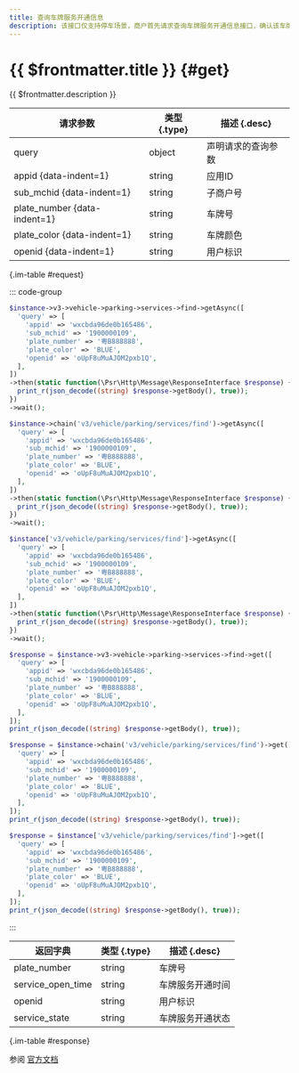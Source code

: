 ```yaml
---
title: 查询车牌服务开通信息
description: 该接口仅支持停车场景，商户首先请求查询车牌服务开通信息接口，确认该车牌，是否被该用户开通车主服务。
---
```


# {{ $frontmatter.title }} {#get}

{{ $frontmatter.description }}

| 请求参数 | 类型 {.type} | 描述 {.desc}
| --- | --- | ---
| query | object | 声明请求的查询参数
| appid {data-indent=1} | string | 应用ID
| sub_mchid {data-indent=1} | string | 子商户号
| plate_number {data-indent=1} | string | 车牌号
| plate_color {data-indent=1} | string | 车牌颜色
| openid {data-indent=1} | string | 用户标识

{.im-table #request}

::: code-group

```php [异步纯链式]
$instance->v3->vehicle->parking->services->find->getAsync([
  'query' => [
    'appid' => 'wxcbda96de0b165486',
    'sub_mchid' => '1900000109',
    'plate_number' => '粤B888888',
    'plate_color' => 'BLUE',
    'openid' => 'oUpF8uMuAJOM2pxb1Q',
  ],
])
->then(static function(\Psr\Http\Message\ResponseInterface $response) {
  print_r(json_decode((string) $response->getBody(), true));
})
->wait();
```

```php [异步声明式]
$instance->chain('v3/vehicle/parking/services/find')->getAsync([
  'query' => [
    'appid' => 'wxcbda96de0b165486',
    'sub_mchid' => '1900000109',
    'plate_number' => '粤B888888',
    'plate_color' => 'BLUE',
    'openid' => 'oUpF8uMuAJOM2pxb1Q',
  ],
])
->then(static function(\Psr\Http\Message\ResponseInterface $response) {
  print_r(json_decode((string) $response->getBody(), true));
})
->wait();
```

```php [异步属性式]
$instance['v3/vehicle/parking/services/find']->getAsync([
  'query' => [
    'appid' => 'wxcbda96de0b165486',
    'sub_mchid' => '1900000109',
    'plate_number' => '粤B888888',
    'plate_color' => 'BLUE',
    'openid' => 'oUpF8uMuAJOM2pxb1Q',
  ],
])
->then(static function(\Psr\Http\Message\ResponseInterface $response) {
  print_r(json_decode((string) $response->getBody(), true));
})
->wait();
```

```php [同步纯链式]
$response = $instance->v3->vehicle->parking->services->find->get([
  'query' => [
    'appid' => 'wxcbda96de0b165486',
    'sub_mchid' => '1900000109',
    'plate_number' => '粤B888888',
    'plate_color' => 'BLUE',
    'openid' => 'oUpF8uMuAJOM2pxb1Q',
  ],
]);
print_r(json_decode((string) $response->getBody(), true));
```

```php [同步声明式]
$response = $instance->chain('v3/vehicle/parking/services/find')->get([
  'query' => [
    'appid' => 'wxcbda96de0b165486',
    'sub_mchid' => '1900000109',
    'plate_number' => '粤B888888',
    'plate_color' => 'BLUE',
    'openid' => 'oUpF8uMuAJOM2pxb1Q',
  ],
]);
print_r(json_decode((string) $response->getBody(), true));
```

```php [同步属性式]
$response = $instance['v3/vehicle/parking/services/find']->get([
  'query' => [
    'appid' => 'wxcbda96de0b165486',
    'sub_mchid' => '1900000109',
    'plate_number' => '粤B888888',
    'plate_color' => 'BLUE',
    'openid' => 'oUpF8uMuAJOM2pxb1Q',
  ],
]);
print_r(json_decode((string) $response->getBody(), true));
```

:::

| 返回字典 | 类型 {.type} | 描述 {.desc}
| --- | --- | ---
| plate_number | string | 车牌号
| service_open_time | string | 车牌服务开通时间
| openid | string | 用户标识
| service_state | string | 车牌服务开通状态

{.im-table #response}

参阅 [官方文档](https://pay.weixin.qq.com/wiki/doc/apiv3_partner/apis/chapter8_8_1.shtml)
